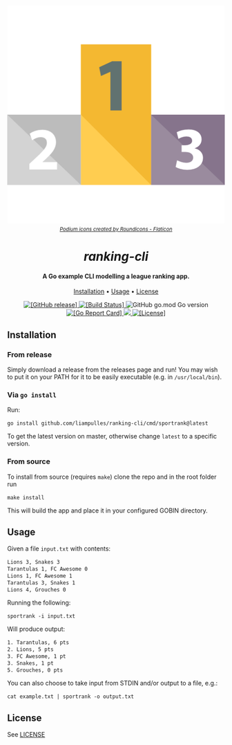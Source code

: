<div align="center"><img src="podium.png" alt="Flat art of a sports podium."></div>
<div align="center"><small><i><a href="https://www.flaticon.com/free-icons/podium" title="podium icons">Podium icons created by Roundicons - Flaticon</a></i></small></div>
<h1 align="center">
  <b><i>ranking-cli</i></b>
</h1>

<h4 align="center">A Go example CLI modelling a league ranking app.</h4>

<p align="center">
  <a href="#installation">Installation</a> •
  <a href="#usage">Usage</a> •
  <a href="#license">License</a>
</p>

<p align="center">
  <a href="https://github.com/liampulles/ranking-cli/releases">
    <img src="https://img.shields.io/github/release/liampulles/ranking-cli.svg" alt="[GitHub release]">
  </a>
  <a href="https://app.travis-ci.com/github/liampulles/ranking-cli">
    <img src="https://app.travis-ci.com/liampulles/ranking-cli.svg?branch=main" alt="[Build Status]">
  </a>
    <img alt="GitHub go.mod Go version" src="https://img.shields.io/github/go-mod/go-version/liampulles/ranking-cli">
  <a href="https://goreportcard.com/report/github.com/liampulles/ranking-cli">
    <img src="https://goreportcard.com/badge/github.com/liampulles/ranking-cli" alt="[Go Report Card]">
  </a>
  <a href="https://codecov.io/gh/liampulles/ranking-cli" > 
    <img src="https://codecov.io/gh/liampulles/ranking-cli/branch/main/graph/badge.svg?token=RU6ycM2b3J"/> 
  </a>
  <a href="https://github.com/liampulles/ranking-cli/blob/master/LICENSE.md">
    <img src="https://img.shields.io/github/license/liampulles/ranking-cli.svg" alt="[License]">
  </a>
</p>

## Installation

### From release

Simply download a release from the releases page and run! You may wish to put it on your PATH for it to be easily executable (e.g. in `/usr/local/bin`).

### Via `go install`

Run:

```shell
go install github.com/liampulles/ranking-cli/cmd/sportrank@latest
```

To get the latest version on master, otherwise change `latest` to a specific version.

### From source

To install from source (requires `make`) clone the repo and in the root folder run

```shell
make install
```

This will build the app and place it in your configured GOBIN directory.

## Usage

Given a file `input.txt` with contents:

```
Lions 3, Snakes 3
Tarantulas 1, FC Awesome 0
Lions 1, FC Awesome 1
Tarantulas 3, Snakes 1
Lions 4, Grouches 0
```

Running the following:

```shell
sportrank -i input.txt
```

Will produce output:

```
1. Tarantulas, 6 pts
2. Lions, 5 pts
3. FC Awesome, 1 pt
3. Snakes, 1 pt
5. Grouches, 0 pts
```

You can also choose to take input from STDIN and/or output to a file, e.g.:

```
cat example.txt | sportrank -o output.txt
```

## License

See [LICENSE](LICENSE)